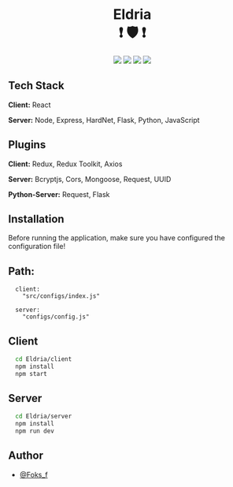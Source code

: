 <div align="center">

# Eldria <br> ❗ :shield: ❗

![](https://img.shields.io/badge/License-MIT-green.svg)
![](https://img.shields.io/badge/Author-Foks_f-orange.svg)
![](https://img.shields.io/badge/Node->=10-red.svg)
![](https://img.shields.io/badge/Python-3.12-blue.svg)

</div>


## Tech Stack

**Client:** React

**Server:** Node, Express, HardNet, Flask, Python, JavaScript


## Plugins

**Client:** Redux, Redux Toolkit, Axios

**Server:** Bcryptjs, Cors, Mongoose, Request, UUID

**Python-Server:** Request, Flask

## Installation

Before running the application, make sure you have configured the configuration file!

## Path:
```path
  client:
    "src/configs/index.js"

  server:
    "configs/config.js"
```

## Client

```bash
  cd Eldria/client
  npm install
  npm start
```

## Server

```bash
  cd Eldria/server
  npm install
  npm run dev
```
  



## Author

- [@Foks_f](https://www.github.com/foksif)

